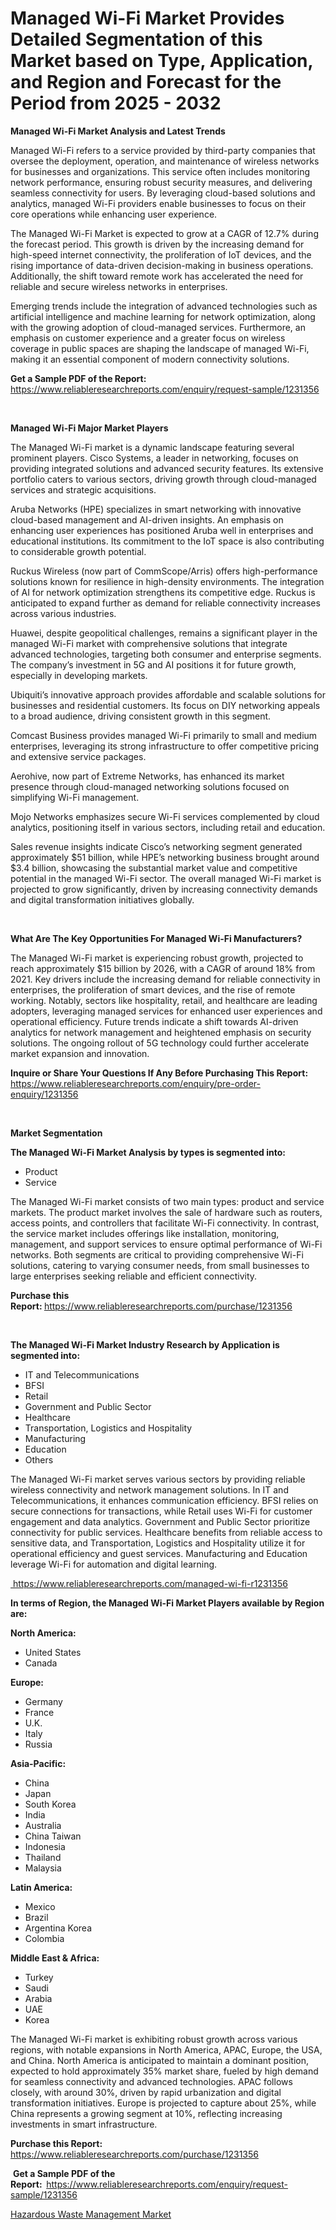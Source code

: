 <p><h1>Managed Wi-Fi Market Provides Detailed Segmentation of this Market based on Type, Application, and Region and Forecast for the Period from 2025 - 2032</h1></p><p><strong>Managed Wi-Fi Market Analysis and Latest Trends</strong></p>
<p><p>Managed Wi-Fi refers to a service provided by third-party companies that oversee the deployment, operation, and maintenance of wireless networks for businesses and organizations. This service often includes monitoring network performance, ensuring robust security measures, and delivering seamless connectivity for users. By leveraging cloud-based solutions and analytics, managed Wi-Fi providers enable businesses to focus on their core operations while enhancing user experience.</p><p>The Managed Wi-Fi Market is expected to grow at a CAGR of 12.7% during the forecast period. This growth is driven by the increasing demand for high-speed internet connectivity, the proliferation of IoT devices, and the rising importance of data-driven decision-making in business operations. Additionally, the shift toward remote work has accelerated the need for reliable and secure wireless networks in enterprises. </p><p>Emerging trends include the integration of advanced technologies such as artificial intelligence and machine learning for network optimization, along with the growing adoption of cloud-managed services. Furthermore, an emphasis on customer experience and a greater focus on wireless coverage in public spaces are shaping the landscape of managed Wi-Fi, making it an essential component of modern connectivity solutions.</p></p>
<p><strong>Get a Sample PDF of the Report:&nbsp;</strong> <a href="https://www.reliableresearchreports.com/enquiry/request-sample/1231356?utm_campaign=2734&utm_medium=2&utm_source=Github&utm_content=ia&utm_term=09032025&utm_id=managed-wi-fi">https://www.reliableresearchreports.com/enquiry/request-sample/1231356</a></p>
<p>&nbsp;</p>
<p><strong>Managed Wi-Fi Major Market Players</strong></p>
<p><p>The Managed Wi-Fi market is a dynamic landscape featuring several prominent players. Cisco Systems, a leader in networking, focuses on providing integrated solutions and advanced security features. Its extensive portfolio caters to various sectors, driving growth through cloud-managed services and strategic acquisitions.</p><p>Aruba Networks (HPE) specializes in smart networking with innovative cloud-based management and AI-driven insights. An emphasis on enhancing user experiences has positioned Aruba well in enterprises and educational institutions. Its commitment to the IoT space is also contributing to considerable growth potential.</p><p>Ruckus Wireless (now part of CommScope/Arris) offers high-performance solutions known for resilience in high-density environments. The integration of AI for network optimization strengthens its competitive edge. Ruckus is anticipated to expand further as demand for reliable connectivity increases across various industries.</p><p>Huawei, despite geopolitical challenges, remains a significant player in the managed Wi-Fi market with comprehensive solutions that integrate advanced technologies, targeting both consumer and enterprise segments. The company’s investment in 5G and AI positions it for future growth, especially in developing markets.</p><p>Ubiquiti’s innovative approach provides affordable and scalable solutions for businesses and residential customers. Its focus on DIY networking appeals to a broad audience, driving consistent growth in this segment.</p><p>Comcast Business provides managed Wi-Fi primarily to small and medium enterprises, leveraging its strong infrastructure to offer competitive pricing and extensive service packages.</p><p>Aerohive, now part of Extreme Networks, has enhanced its market presence through cloud-managed networking solutions focused on simplifying Wi-Fi management.</p><p>Mojo Networks emphasizes secure Wi-Fi services complemented by cloud analytics, positioning itself in various sectors, including retail and education.</p><p>Sales revenue insights indicate Cisco’s networking segment generated approximately $51 billion, while HPE’s networking business brought around $3.4 billion, showcasing the substantial market value and competitive potential in the managed Wi-Fi sector. The overall managed Wi-Fi market is projected to grow significantly, driven by increasing connectivity demands and digital transformation initiatives globally.</p></p>
<p>&nbsp;</p>
<p><strong>What Are The Key Opportunities For Managed Wi-Fi Manufacturers?</strong></p>
<p><p>The Managed Wi-Fi market is experiencing robust growth, projected to reach approximately $15 billion by 2026, with a CAGR of around 18% from 2021. Key drivers include the increasing demand for reliable connectivity in enterprises, the proliferation of smart devices, and the rise of remote working. Notably, sectors like hospitality, retail, and healthcare are leading adopters, leveraging managed services for enhanced user experiences and operational efficiency. Future trends indicate a shift towards AI-driven analytics for network management and heightened emphasis on security solutions. The ongoing rollout of 5G technology could further accelerate market expansion and innovation.</p></p>
<p><strong>Inquire or Share Your Questions If Any Before Purchasing This Report:</strong> <a href="https://www.reliableresearchreports.com/enquiry/pre-order-enquiry/1231356?utm_campaign=2734&utm_medium=2&utm_source=Github&utm_content=ia&utm_term=09032025&utm_id=managed-wi-fi">https://www.reliableresearchreports.com/enquiry/pre-order-enquiry/1231356</a></p>
<p>&nbsp;</p>
<p><strong>Market Segmentation</strong></p>
<p><strong>The Managed Wi-Fi Market Analysis by types is segmented into:</strong></p>
<p><ul><li>Product</li><li>Service</li></ul></p>
<p><p>The Managed Wi-Fi market consists of two main types: product and service markets. The product market involves the sale of hardware such as routers, access points, and controllers that facilitate Wi-Fi connectivity. In contrast, the service market includes offerings like installation, monitoring, management, and support services to ensure optimal performance of Wi-Fi networks. Both segments are critical to providing comprehensive Wi-Fi solutions, catering to varying consumer needs, from small businesses to large enterprises seeking reliable and efficient connectivity.</p></p>
<p><strong>Purchase this Report:&nbsp;</strong><a href="https://www.reliableresearchreports.com/purchase/1231356?utm_campaign=2734&utm_medium=2&utm_source=Github&utm_content=ia&utm_term=09032025&utm_id=managed-wi-fi">https://www.reliableresearchreports.com/purchase/1231356</a></p>
<p>&nbsp;</p>
<p><strong>The Managed Wi-Fi Market Industry Research by Application is segmented into:</strong></p>
<p><ul><li>IT and Telecommunications</li><li>BFSI</li><li>Retail</li><li>Government and Public Sector</li><li>Healthcare</li><li>Transportation, Logistics and Hospitality</li><li>Manufacturing</li><li>Education</li><li>Others</li></ul></p>
<p><p>The Managed Wi-Fi market serves various sectors by providing reliable wireless connectivity and network management solutions. In IT and Telecommunications, it enhances communication efficiency. BFSI relies on secure connections for transactions, while Retail uses Wi-Fi for customer engagement and data analytics. Government and Public Sector prioritize connectivity for public services. Healthcare benefits from reliable access to sensitive data, and Transportation, Logistics and Hospitality utilize it for operational efficiency and guest services. Manufacturing and Education leverage Wi-Fi for automation and digital learning.</p></p>
<p><a href="https://www.reliableresearchreports.com/managed-wi-fi-r1231356?utm_campaign=2734&utm_medium=2&utm_source=Github&utm_content=ia&utm_term=09032025&utm_id=managed-wi-fi">&nbsp;https://www.reliableresearchreports.com/managed-wi-fi-r1231356</a></p>
<p><strong>In terms of Region, the Managed Wi-Fi Market Players available by Region are:</strong></p>
<p>
    <p> <strong> North America: </strong>
        <ul>
            <li>United States</li>
            <li>Canada</li>
        </ul>
        </p> 
    <p> <strong> Europe: </strong>
        <ul>
            <li>Germany</li>
            <li>France</li>
            <li>U.K.</li>
            <li>Italy</li>
            <li>Russia</li>
        </ul>
        </p> 
    <p> <strong> Asia-Pacific: </strong>
        <ul>
            <li>China</li>
            <li>Japan</li>
            <li>South Korea</li>
            <li>India</li>
            <li>Australia</li>
            <li>China Taiwan</li>
            <li>Indonesia</li>
            <li>Thailand</li>
            <li>Malaysia</li>
        </ul>
        </p> 
    <p> <strong> Latin America: </strong>
        <ul>
            <li>Mexico</li>
            <li>Brazil</li>
            <li>Argentina Korea</li>
            <li>Colombia</li>
        </ul>
        </p> 
    <p> <strong> Middle East & Africa: </strong>
        <ul>
            <li>Turkey</li>
            <li>Saudi</li>
            <li>Arabia</li>
            <li>UAE</li>
            <li>Korea</li>
        </ul>
    </p>
    </p>
<p><p>The Managed Wi-Fi market is exhibiting robust growth across various regions, with notable expansions in North America, APAC, Europe, the USA, and China. North America is anticipated to maintain a dominant position, expected to hold approximately 35% market share, fueled by high demand for seamless connectivity and advanced technologies. APAC follows closely, with around 30%, driven by rapid urbanization and digital transformation initiatives. Europe is projected to capture about 25%, while China represents a growing segment at 10%, reflecting increasing investments in smart infrastructure.</p></p>
<p><strong>Purchase this Report: </strong><a href="https://www.reliableresearchreports.com/purchase/1231356?utm_campaign=2734&utm_medium=2&utm_source=Github&utm_content=ia&utm_term=09032025&utm_id=managed-wi-fi">https://www.reliableresearchreports.com/purchase/1231356</a></p>
<p>&nbsp;<strong>Get a Sample PDF of the Report:&nbsp;&nbsp;</strong><a href="https://www.reliableresearchreports.com/enquiry/request-sample/1231356?utm_campaign=2734&utm_medium=2&utm_source=Github&utm_content=ia&utm_term=09032025&utm_id=managed-wi-fi">https://www.reliableresearchreports.com/enquiry/request-sample/1231356</a></p>
<p><strong></strong></p>
<p><p><a href="https://github.com/xanaanenkaly/Market-Research-Report-List-1/blob/main/hazardous-waste-management-market.md?utm_campaign=2734&utm_medium=2&utm_source=Github&utm_content=ia&utm_term=09032025&utm_id=managed-wi-fi">Hazardous Waste Management Market</a></p></p>